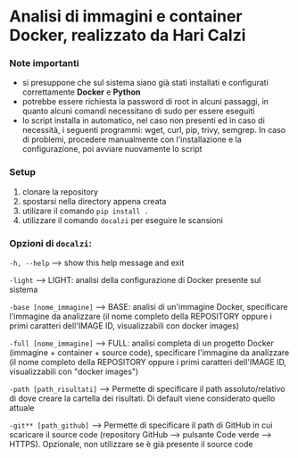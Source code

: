 # Analisi di immagini e container Docker, realizzato da Hari Calzi

### Note importanti
- si presuppone che sul sistema siano già stati installati e configurati correttamente **Docker** e **Python**
- potrebbe essere richiesta la password di root in alcuni passaggi, in quanto alcuni comandi necessitano di sudo per essere eseguiti
- lo script installa in automatico, nel caso non presenti ed in caso di necessità, i seguenti programmi: wget, curl, pip, trivy, semgrep. In caso di problemi, procedere manualmente con l'installazione e la configurazione, poi avviare nuovamente lo script

### Setup
1. clonare la repository
2. spostarsi nella directory appena creata
3. utilizare il comando `pip install .`
4. utilizzare il comando `docalzi` per eseguire le scansioni

### Opzioni di `docalzi`:
`-h, --help`  -->  show this help message and exit

`-light`  -->  LIGHT: analisi della configurazione di Docker presente sul sistema
  
`-base [nome_immagine]`  -->  BASE: analisi di un'immagine Docker, specificare l'immagine da analizzare (il nome completo della REPOSITORY oppure i primi caratteri dell'IMAGE ID, visualizzabili con docker images)
  
`-full [nome_immagine]`  -->  FULL: analisi completa di un progetto Docker (immagine + container + source code), specificare l'immagine da analizzare (il nome completo della REPOSITORY oppure i primi caratteri dell'IMAGE ID, visualizzabili con "docker images")
  
`-path [path_risultati]`  -->  Permette di specificare il path assoluto/relativo di dove creare la cartella dei risultati. Di default viene considerato quello attuale
  
`-git** [path_github]`  -->  Permette di specificare il path di GitHub in cui scaricare il source code (repository GitHub --> pulsante Code verde --> HTTPS). Opzionale, non utilizzare se è già presente il source code
